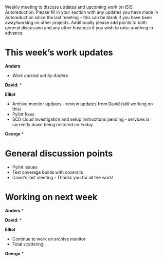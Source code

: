 Weekly meeting to discuss updates and upcoming work on ISIS Autoreduction.
Please fill in your section with any updates you have made in Autoreduction since the last meeting – this can be blank if you have been away/working on other projects. Additionally please add points to both general discussion and any other business if you wish to raise anything in advance.

This week’s work updates
========================

**Anders**
* *Work carried out by Anders*

**David:**
* 

**Elliot**
* Archive monitor updates - review updates from David (still working on this)
* Pylint fixes
* SCD cloud investigation and setup instructions pending - services is currently down being restored on Friday

**George**
* 


General discussion points
=========================

* Pylint issues
* Test coverage builds with coveralls
* David's last meeting - Thanks you for all the work!


Working on next week
====================

**Anders**
* 

**David:**
* 


**Elliot**
* Continue to work on archive monitor
* Total scattering

**George**
* 
